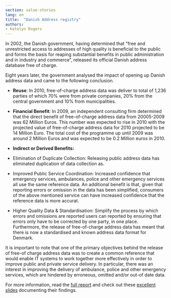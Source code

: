 ```yaml
---
section: value-stories
lang: en
title:  "Danish Address registry"
authors:
- Katelyn Rogers
---
```

In 2002, the Danish government, having determined that “free and unrestricted access to addresses of high quality is beneficial to the public and forms the basis for reaping substantial benefits in public administration and in industry and commerce”, released its official Danish address database free of charge. 

Eight years later, the government analysed the impact of opening up Danish address data and came to the following conclusion.
* __Reuse__: In 2010, free-of-charge address data was deliver to total of 1,236 parties of which 70% were from private companies, 20% from the central government and 10% from municipalities.

* __Financial Benefit__: In 2009, an independent consulting firm determined that the direct benefit of free-of-charge address data from 20005-2009 was 62 Million Euros. This number was expected to rise in 2010 with the projected value of free-of-charge address data for 2010 projected to be 14 Million Euro. The total cost of the programme up until 2009 was around 2 Million Euros and was expected to be 0.2 Million euros in 2010.

* __Indirect or Derived Benefits:__
 * Elimination of Duplicate Collection: Releasing public address data has eliminated duplication of data collection as.
 * Improved Public Service Coordination: Increased confidence that emergency services, ambulances, police and other emergency services all use the same reference data. An additional benefit is that, given that reporting errors or omission in the data has been simplified, consumers of the above mentioned service can have increased confidence that the reference data is more accurat.
 * Higher Quality Data & Standardisation: Simplify the process by which errors and omissions are reported users can reported by ensuring that errors only have to be corrected by one party, in one place.  Furthermore, the release of free-of-charge address data has meant that there is now a standardised and known address data format for Denmark. 
 

It is important to note that one of the primary objectives behind the release of free-of charge address data was to create a common reference that would enable IT systems to work together more effectively in order to improve  public and private service delivery. In particular, there was an interest in improving the delivery of ambulance, police and other emergency services, which are hindered by erroneous, omitted and/or out-of date data. 

For more information, read the [full report](http://www.adresse-info.dk/Portals/2/Benefit/Value_Assessment_Danish_Address_Data_UK_2010-07-07b.pdf) and check out these [excellent slides](https://docs.google.com/a/okfn.org/file/d/18eQbdjhWTJ_QPKaM7eaYg7lLNiEBhs4HXxCjcs6XxvNDJpMBoq5FPMiydgB4/edit?usp=drive_web) documenting their findings. 

